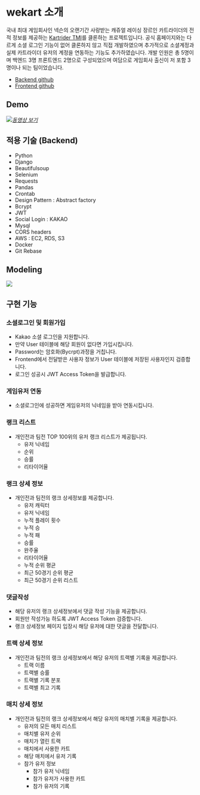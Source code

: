 # wekart 소개

국내 최대 게임회사인 넥슨의 오랜기간 사랑받는 캐쥬얼 레이싱 장르인 카트라이더의 전적 정보를 제공하는 [Kartrider TMI](https://tmi.nexon.com/kart)를 클론하는 프로젝트입니다. 공식 홈페이지와는 다르게 소셜 로그인 기능이 없어 클론하지 않고 직접 개발하였으며 추가적으로 소셜계정과 실제 카트라이더 유저의 계정을 연동하는 기능도 추가하였습니다. 개발 인원은 총 5명이며 백엔드 3명 프론트엔드 2명으로 구성되었으며 여담으로 게임회사 출신이 저 포함 3명이나 되는 팀이었습니다.

- [Backend github](https://github.com/wecode-bootcamp-korea/9-5dragon-backend)
- [Frontend github](https://github.com/wecode-bootcamp-korea/9-5dragon-frontend)

## Demo
[![](https://images.velog.io/images/yongineer1990/post/87664e61-d90c-469b-8678-24f42405b1e6/image.png)*동영상 보기*](https://youtu.be/Av_p4sCT4Wg)

## 적용 기술 (Backend)

- Python
- Django
- Beautifulsoup
- Selenium
- Requests
- Pandas
- Crontab
- Design Pattern : Abstract factory
- Bcrypt
- JWT
- Social Login : KAKAO
- Mysql
- CORS headers
- AWS : EC2, RDS, S3
- Docker
- Git Rebase

## Modeling
![](https://yongnas.iptime.org/images/KartRider_modeling.png)

## 구현 기능
### 소셜로그인 및 회원가입
- Kakao 소셜 로그인을 지원합니다.
- 만약 User 테이블에 해당 회원이 없다면 가입시킵니다.
- Password는 암호화(Bycrpt)과정을 거칩니다.
- Frontend에서 전달받은 사용자 정보가 User 테이블에 저장된 사용자인지 검증합니다.
- 로그인 성공시 JWT Access Token을 발급합니다.
### 게임유저 연동
- 소셜로그인에 성공하면 게임유저의 닉네임을 받아 연동시킵니다.
### 랭크 리스트
- 개인전과 팀전 TOP 100위의 유저 랭크 리스트가 제공됩니다.
  - 유저 닉네임
  - 순위
  - 승률
  - 리타이어율
### 랭크 상세 정보
- 개인전과 팀전의 랭크 상세정보를 제공합니다.
   - 유저 캐릭터
   - 유저 닉네임
   - 누적 플레이 횟수
   - 누적 승
   - 누적 패
   - 승률
   - 완주율
   - 리타이어율
   - 누적 순위 평균
   - 최근 50경기 순위 평균
   - 최근 50경기 순위 리스트
### 댓글작성
- 해당 유저의 랭크 상세정보에서 댓글 작성 기능을 제공합니다.
- 회원만 작성가능 하도록 JWT Access Token 검증합니다.
- 랭크 상세정보 페이지 입장시 해당 유저에 대한 댓글을 전달합니다.
### 트랙 상세 정보
- 개인전과 팀전의 랭크 상세정보에서 해당 유저의 트랙별 기록을 제공합니다.
  - 트랙 이름
  - 트랙별 승률
  - 트랙별 기록 분포
  - 트랙별 최고 기록
### 매치 상세 정보
- 개인전과 팀전의 랭크 상세정보에서 해당 유저의 매치별 기록을 제공합니다.
  - 유저의 모든 매치 리스트
  - 매치별 유저 순위
  - 매치가 열린 트랙
  - 매치에서 사용한 카트
  - 해당 매치에서 유저 기록
  - 참가 유저 정보
    - 참가 유저 닉네임
    - 참가 유저가 사용한 카트
    - 참가 유저의 기록
